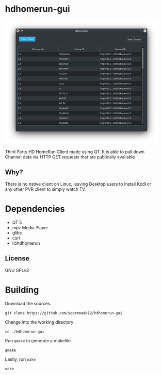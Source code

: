 # hdhomerun-gui


![Main View](assets/screenshot.png)

Third Party HD HomeRun Client made using QT. It is able to pull down Channel data via HTTP GET requests that are publically avaliable

## Why?

There is no native client on Linux, leaving Desktop users to install Kodi or any other PVR client to simply watch TV.

# Dependencies

- QT 5
- mpv Media Player
- glibc
- curl
- libhdhomerun

## License

GNU GPLv3

# Building

Download the sources.

    git clone https://github.com/scoronado12/hdhomerun-gui

Change into the working directory

    cd ./hdhomerun-gui
    
Run `qmake` to generate a makefile

    qmake


Lastly, run `make`

    make
